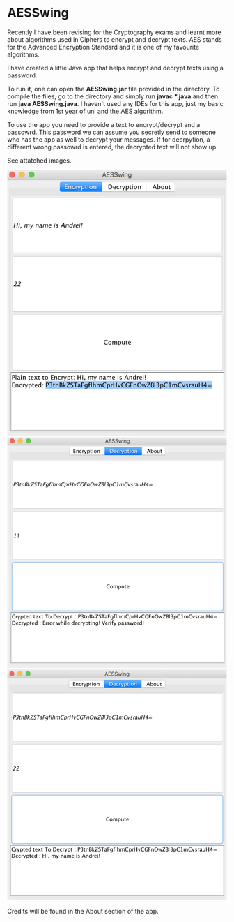 # AESSwing

Recently I have been revising for the Cryptography exams and learnt more about algorithms used in Ciphers to encrypt and decrypt texts. AES stands for the Advanced Encryption Standard and it is one of my favourite algorithms. 

I have created a little Java app that helps encrypt and decrypt texts using a password. 

To run it, one can open the **AESSwing.jar** file provided in the directory. To compile the files, go to the directory and simply run **javac \*.java** and then run **java AESSwing.java**. I haven't used any IDEs for this app, just my basic knowledge from 1st year of uni and the AES algorithm. 

To use the app you need to provide a text to encrypt/decrypt and a passowrd. This password we can assume you secretly send to someone who has the app as well to decrypt your messages. If for decrpytion, a different wrong passowrd is entered, the decrypted text will not show up.

See attatched images. 

![alt text](https://raw.githubusercontent.com/Andrei0795/AESSwing/master/img1.png)
![alt text](https://raw.githubusercontent.com/Andrei0795/AESSwing/master/img2.png)
![alt text](https://raw.githubusercontent.com/Andrei0795/AESSwing/master/img3.png)

Credits will be found in the About section of the app.
